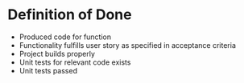 # Definition of Done
* Produced code for function
* Functionality fulfills user story as specified in acceptance criteria
* Project builds properly
* Unit tests for relevant code exists
* Unit tests passed
